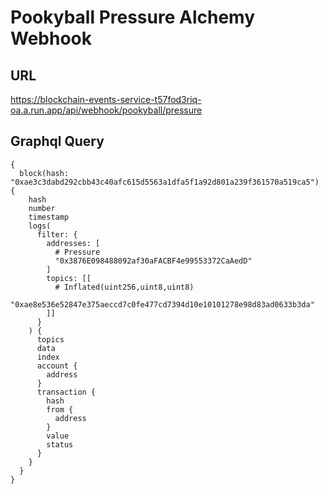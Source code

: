 # Pookyball Pressure Alchemy Webhook

## URL

https://blockchain-events-service-t57fod3riq-oa.a.run.app/api/webhook/pookyball/pressure

## Graphql Query

```
{
  block(hash: "0xae3c3dabd292cbb43c40afc615d5563a1dfa5f1a92d801a239f361570a519ca5") {
    hash
    number
    timestamp
    logs(
      filter: {
        addresses: [
          # Pressure
          "0x3876E098488092af30aFACBF4e99553372CaAedD"
        ]
        topics: [[
          # Inflated(uint256,uint8,uint8)
          "0xae8e536e52847e375aeccd7c0fe477cd7394d10e10101278e98d83ad0633b3da"
        ]]
      }
    ) {
      topics
      data
      index
      account {
        address
      }
      transaction {
        hash
        from {
          address
        }
        value
        status
      }
    }
  }
}
```
